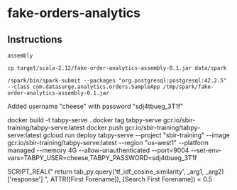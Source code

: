 # fake-orders-analytics

## Instructions
```sbtshell
assembly
```

```shell script
cp target/scala-2.12/fake-order-analytics-assembly-0.1.jar data/spark
```

```shell script
/spark/bin/spark-submit --packages "org.postgresql:postgresql:42.2.5" --class com.datasurge.analytics.orders.SampleApp /tmp/spark/fake-order-analytics-assembly-0.1.jar
```



Added username "cheese" with password "sdj4tbueg_3T1f"


docker build -t tabpy-serve .
docker tag tabpy-serve gcr.io/sbir-training/tabpy-serve:latest
docker push gcr.io/sbir-training/tabpy-serve:latest
gcloud run deploy tabpy-serve --project "sbir-training" --image gcr.io/sbir-training/tabpy-serve:latest --region "us-west1" --platform managed --memory 4G --allow-unauthenticated --port=9004 --set-env-vars=TABPY_USER=cheese,TABPY_PASSWORD=sdj4tbueg_3T1f



SCRIPT_REAL("
return tab_py.query('tf_idf_cosine_similarity', _arg1, _arg2)['response']
", ATTR([First Forename]), [Search First Forename]) < 0.5